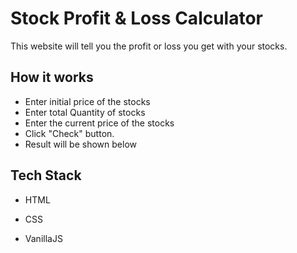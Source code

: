 
# Stock Profit & Loss Calculator

This website will tell you the profit or loss you get with your stocks. 

## How it works

- Enter initial price of the stocks
- Enter total Quantity of stocks
- Enter the current price of the stocks
- Click "Check" button.
- Result will be shown below 

## Tech Stack

- HTML

- CSS

- VanillaJS
  
